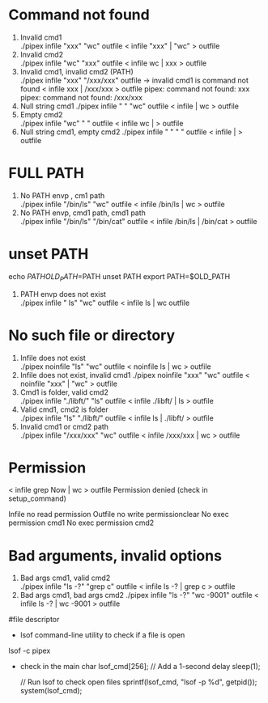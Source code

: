 # Command not found

1. Invalid cmd1				
./pipex infile "xxx" "wc" outfile
< infile "xxx" | "wc" > outfile
2. Invalid cmd2			
./pipex infile "wc" "xxx" outfile 
< infile wc | xxx > outfile
3. Invalid cmd1, invalid cmd2 (PATH)	
./pipex infile "xxx" "/xxx/xxx" outfile  -> invalid cmd1 is command not found
< infile xxx | /xxx/xxx > outfile
pipex: command not found: xxx
pipex: command not found: /xxx/xxx
4. Null string cmd1
./pipex infile " " "wc" outfile 
< infile    | wc > outfile
5. Empty cmd2				
./pipex infile "wc" "        " outfile
< infile wc |          > outfile
6. Null string cmd1, empty cmd2
./pipex infile " " "       " outfile
< infile   |         > outfile

# FULL PATH
1. No PATH envp	, cm1 path		
./pipex infile "/bin/ls" "wc" outfile
< infile /bin/ls | wc > outfile
2. No PATH envp, cmd1 path, cmd1 path	
./pipex infile "/bin/ls" "/bin/cat" outfile
< infile /bin/ls | /bin/cat > outfile

# unset PATH
echo $PATH
OLD_PATH=$PATH
unset PATH
export PATH=$OLD_PATH

1. PATH envp does not exist		
./pipex infile " ls"  "wc" outfile
< infile  ls | wc outfile

# No such file or directory

1. Infile does not exist			
./pipex noinfile "ls" "wc" outfile
< noinfile ls | wc > outfile
2. Infile does not exist, invalid cmd1
./pipex noinfile "xxx" "wc" outfile
< noinfile "xxx" | "wc" > outfile
3. Cmd1 is folder, valid cmd2		
./pipex infile "./libft/" "ls" outfile
< infile ./libft/ | ls > outfile
4. Valid cmd1, cmd2 is folder		
./pipex infile "ls" "./libft/"  outfile
< infile ls | ./libft/ > outfile
5. Invalid cmd1 or cmd2 path		
./pipex infile "/xxx/xxx" "wc" outfile
< infile /xxx/xxx | wc > outfile

# Permission

< infile grep Now | wc > outfile
Permission denied (check in setup_command) 

Infile no read permission
Outfile no write permissionclear
No exec permission cmd1
No exec permission cmd2

# Bad arguments, invalid options

1. Bad args cmd1, valid cmd2		
./pipex infile "ls -?" "grep c" outfile
< infile ls -? | grep c > outfile
2. Bad args cmd1, bad args cmd2	
./pipex infile "ls -?" "wc -9001" outfile
< infile ls -? | wc -9001 > outfile

#file descriptor

- lsof command-line utility to check if a file is open

lsof -c pipex

 - check in the main 
 char    lsof_cmd[256];
 	// Add a 1-second delay
    sleep(1);

    // Run lsof to check open files
    sprintf(lsof_cmd, "lsof -p %d", getpid());
    system(lsof_cmd);